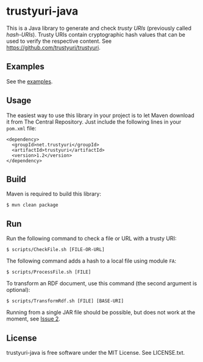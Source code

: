 trustyuri-java
==============

This is a Java library to generate and check _trusty URIs_ (previously called
_hash-URIs_). Trusty URIs contain cryptographic hash values that can be used to
verify the respective content.
See https://github.com/trustyuri/trustyuri.


Examples
--------

See the [examples](src/main/resources/examples).


Usage
-----

The easiest way to use this library in your project is to let Maven download it from The Central
Repository. Just include the following lines in your `pom.xml` file:

    <dependency>
      <groupId>net.trustyuri</groupId>
      <artifactId>trustyuri</artifactId>
      <version>1.2</version>
    </dependency>


Build
-----

Maven is required to build this library:

    $ mvn clean package


Run
---

Run the following command to check a file or URL with a trusty URI:

    $ scripts/CheckFile.sh [FILE-OR-URL]

The following command adds a hash to a local file using module `FA`:

    $ scripts/ProcessFile.sh [FILE]

To transform an RDF document, use this command (the second argument is optional):

    $ scripts/TransformRdf.sh [FILE] [BASE-URI]

Running from a single JAR file should be possible, but does not work at the moment,
see [Issue 2](https://github.com/trustyuri/trustyuri-java/issues/2).


License
-------

trustyuri-java is free software under the MIT License. See LICENSE.txt.

